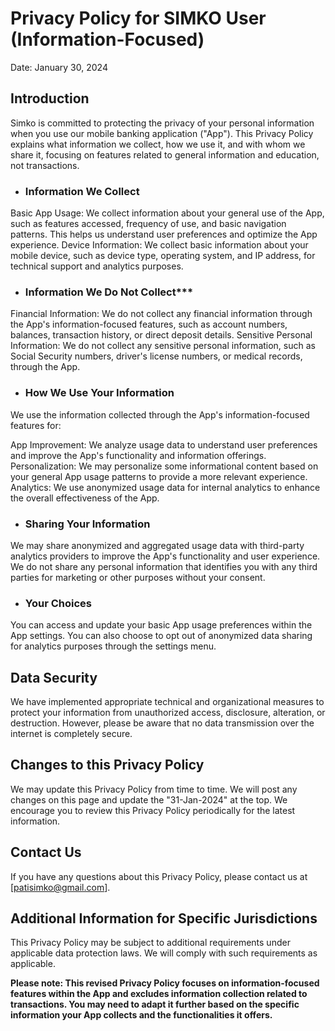 # Privacy Policy for SIMKO User (Information-Focused)
Date: January 30, 2024

## Introduction

 Simko is committed to protecting the privacy of your personal information when you use our mobile banking application ("App"). This Privacy Policy explains what information we collect, how we use it, and with whom we share it, focusing on features related to general information and education, not transactions.

  - ### Information We Collect

Basic App Usage: We collect information about your general use of the App, such as features accessed, frequency of use, and basic navigation patterns. This helps us understand user preferences and optimize the App experience.
Device Information: We collect basic information about your mobile device, such as device type, operating system, and IP address, for technical support and analytics purposes.

  - ### Information We Do Not Collect***

Financial Information: We do not collect any financial information through the App's information-focused features, such as account numbers, balances, transaction history, or direct deposit details.
Sensitive Personal Information: We do not collect any sensitive personal information, such as Social Security numbers, driver's license numbers, or medical records, through the App.

  - ### How We Use Your Information

 We use the information collected through the App's information-focused features for:

App Improvement: We analyze usage data to understand user preferences and improve the App's functionality and information offerings.
Personalization: We may personalize some informational content based on your general App usage patterns to provide a more relevant experience.
Analytics: We use anonymized usage data for internal analytics to enhance the overall effectiveness of the App.
 
 - ### Sharing Your Information

 We may share anonymized and aggregated usage data with third-party analytics providers to improve the App's functionality and user experience. We do not share any personal information that identifies you with any third parties for marketing or other purposes without your consent.

  - ### Your Choices

 You can access and update your basic App usage preferences within the App settings. You can also choose to opt out of anonymized data sharing for analytics purposes through the settings menu.

## Data Security

We have implemented appropriate technical and organizational measures to protect your information from unauthorized access, disclosure, alteration, or destruction. However, please be aware that no data transmission over the internet is completely secure.

## Changes to this Privacy Policy

We may update this Privacy Policy from time to time. We will post any changes on this page and update the "31-Jan-2024" at the top. We encourage you to review this Privacy Policy periodically for the latest information.

## Contact Us

 If you have any questions about this Privacy Policy, please contact us at [patisimko@gmail.com].

## Additional Information for Specific Jurisdictions

 This Privacy Policy may be subject to additional requirements under applicable data protection laws. We will comply with such requirements as applicable.

**Please note: This revised Privacy Policy focuses on information-focused features within the App and excludes information collection related to transactions. You may need to adapt it further based on the specific information your App collects and the functionalities it offers.**
